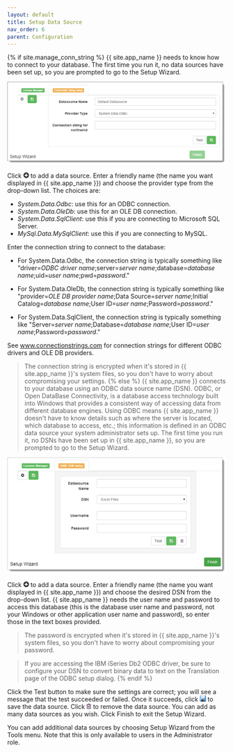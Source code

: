 ```yaml
---
layout: default
title: Setup Data Source
nav_order: 6
parent: Configuration
---
```

{% if site.manage_conn_string %}
{{ site.app_name }} needs to know how to connect to your database. The first time you run it, no data sources have been set up, so you are prompted to go to the Setup Wizard.

![](/assets/images/connstrings.png)

Click ![](/assets/images/addround.png) to add a data source. Enter a friendly name (the name you want displayed in {{ site.app_name }}) and choose the provider type from the drop-down list. The choices are:

* *System.Data.Odbc*: use this for an ODBC connection.
* *System.Data.OleDb*: use this for an OLE DB connection.
* *System.Data.SqlClient*: use this if you are connecting to Microsoft SQL Server.
* *MySql.Data.MySqlClient*: use this if you are connecting to MySQL.

Enter the connection string to connect to the database:

* For System.Data.Odbc, the connection string is typically something like "driver=*ODBC driver name*;server=*server name*;database=*database name*;uid=*user name*;pwd=*password*."

* For System.Data.OleDb, the connection string is typically something like "provider=*OLE DB provider name*;Data Source=*server name*;Initial Catalog=*database name*;User ID=*user name*;Password=*password*."

* For System.Data.SqlClient, the connection string is typically something like "Server=*server name*;Database=*database name*;User ID=*user name*;Password=*password*."

See <a href="http://www.connectionstrings.com" target="top">www.connectionstrings.com</a> for connection strings for different ODBC drivers and OLE DB providers.

> <span class="glyphicon glyphicon-info-sign" aria-hidden="true"></span> The connection string is encrypted when it's stored in {{ site.app_name }}'s system files, so you don't have to worry about compromising your settings.
{% else %}
{{ site.app_name }} connects to your database using an ODBC data source name (DSN). ODBC, or Open DataBase Connectivity, is a database access technology built into Windows that provides a consistent way of accessing data from different database engines. Using ODBC means {{ site.app_name }} doesn't have to know details such as where the server is located, which database to access, etc.; this information is defined in an ODBC data source your system administrator sets up. The first time you run it, no DSNs have been set up in {{ site.app_name }}, so you are prompted to go to the Setup Wizard.

![](/assets/images/datasources.png)

Click ![](/assets/images/addround.png) to add a data source. Enter a friendly name (the name you want displayed in {{ site.app_name }}) and choose the desired DSN from the drop-down list. {{ site.app_name }} needs the user name and password to access this database (this is the database user name and password, not your Windows or other application user name and password), so enter those in the text boxes provided.

> <span class="glyphicon glyphicon-info-sign" aria-hidden="true"></span> The password is encrypted when it's stored in {{ site.app_name }}'s system files, so you don't have to worry about compromising your password.

> <span class="glyphicon glyphicon-info-sign" aria-hidden="true"></span> If you are accessing the IBM iSeries Db2 ODBC driver, be sure to configure your DSN to convert binary data to text on the Translation page of the ODBC setup dialog.
{% endif %}

Click the Test button to make sure the settings are correct; you will see a message that the test succeeded or failed. Once it succeeds, click ![](/assets/images/savestyles.png) to save the data source. Click ![](/assets/images/deleteicon.png) to remove the data source. You can add as many data sources as you wish. Click Finish to exit the Setup Wizard.

You can add additional data sources by choosing Setup Wizard from the Tools menu. Note that this is only available to users in the Administrator role.